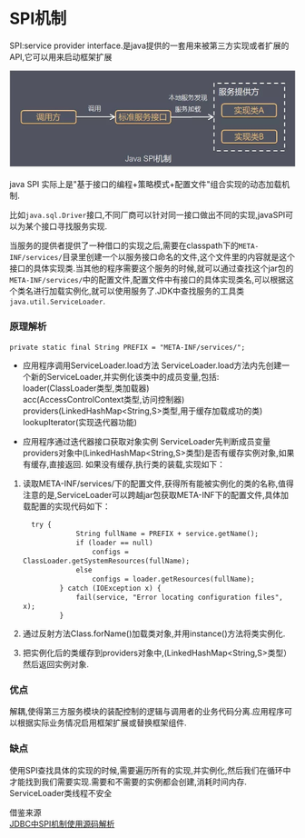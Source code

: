 # SPI机制

SPI:service provider interface.是java提供的一套用来被第三方实现或者扩展的API,它可以用来启动框架扩展

![SPI机制图](/postImg/SPI.png "")

java SPI 实际上是"基于接口的编程+策略模式+配置文件"组合实现的动态加载机制.

比如`java.sql.Driver`接口,不同厂商可以针对同一接口做出不同的实现,javaSPI可以为某个接口寻找服务实现.

当服务的提供者提供了一种借口的实现之后,需要在classpath下的`META-INF/services/`目录里创建一个以服务接口命名的文件,这个文件里的内容就是这个接口的具体实现类.当其他的程序需要这个服务的时候,就可以通过查找这个jar包的`META-INF/services/`中的配置文件,配置文件中有接口的具体实现类名,可以根据这个类名进行加载实例化,就可以使用服务了.JDK中查找服务的工具类`java.util.ServiceLoader`.


### 原理解析
`private static final String PREFIX = "META-INF/services/";`<br>
+ 应用程序调用ServiceLoader.load方法
ServiceLoader.load方法内先创建一个新的ServiceLoader,并实例化该类中的成员变量,包括: 
<br>loader(ClassLoader类型,类加载器) 
<br>acc(AccessControlContext类型,访问控制器) 
<br>providers(LinkedHashMap<String,S>类型,用于缓存加载成功的类)
<br>lookupIterator(实现迭代器功能)


+ 应用程序通过迭代器接口获取对象实例
ServiceLoader先判断成员变量providers对象中(LinkedHashMap<String,S>类型)是否有缓存实例对象,如果有缓存,直接返回.
如果没有缓存,执行类的装载,实现如下：

1. 读取META-INF/services/下的配置文件,获得所有能被实例化的类的名称,值得注意的是,ServiceLoader可以跨越jar包获取META-INF下的配置文件,具体加载配置的实现代码如下：

         try {
                    String fullName = PREFIX + service.getName();
                    if (loader == null)
                        configs = ClassLoader.getSystemResources(fullName);
                    else
                        configs = loader.getResources(fullName);
                } catch (IOException x) {
                    fail(service, "Error locating configuration files", x);
                }
  
2. 通过反射方法Class.forName()加载类对象,并用instance()方法将类实例化.
3. 把实例化后的类缓存到providers对象中,(LinkedHashMap<String,S>类型）然后返回实例对象. 


### 优点
解耦,使得第三方服务模块的装配控制的逻辑与调用者的业务代码分离.应用程序可以根据实际业务情况启用框架扩展或替换框架组件.

### 缺点
使用SPI查找具体的实现的时候,需要遍历所有的实现,并实例化,然后我们在循环中才能找到我们需要实现.需要和不需要的实例都会创建,消耗时间内存.
ServiceLoader类线程不安全


借鉴来源<br>
<a href="https://cxis.me/2017/04/17/Java%E4%B8%ADSPI%E6%9C%BA%E5%88%B6%E6%B7%B1%E5%85%A5%E5%8F%8A%E6%BA%90%E7%A0%81%E8%A7%A3%E6%9E%90/">
JDBC中SPI机制使用源码解析
</a>


